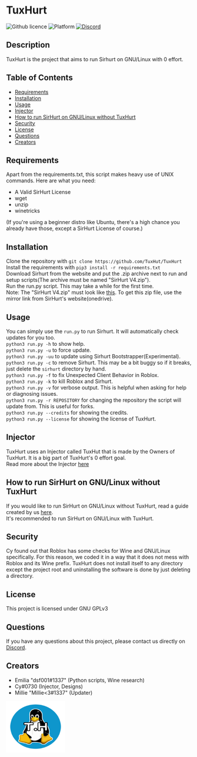 # TuxHurt
  ![Github licence](https://img.shields.io/badge/license-GPLv3-green?style=flat-square)
  ![Platform](https://img.shields.io/badge/platform-GNU%2FLinux-green?style=flat-square)
  [![Discord](https://img.shields.io/badge/Discord-TuxHurt-blue?style=flat-square)](https://discord.gg/b8PGgMHpYX)
  
  ## Description 
  TuxHurt is the project that aims to run Sirhurt on GNU/Linux with 0 effort.

  ## Table of Contents
  * [Requirements](#requirements)
  * [Installation](#installation)
  * [Usage](#usage)
  * [Injector](#injector)
  * [How to run SirHurt on GNU/Linux without TuxHurt](#how-to-run-sirhurt-on-gnulinux-without-tuxhurt)
  * [Security](#security)
  * [License](#license)
  * [Questions](#questions)
  * [Creators](#creators)
    
  ## Requirements
  Apart from the requirements.txt, this script makes heavy use of UNIX commands. Here are what you need:
  * A Valid SirHurt License
  * wget
  * unzip
  * winetricks
  
  (If you're using a beginner distro like Ubuntu, there's a high chance you already have those, except a SirHurt License of course.)
  
  ## Installation 
  Clone the repository with `git clone https://github.com/TuxHut/TuxHurt`<br/>
  Install the requirements with `pip3 install -r requirements.txt`<br/>
  Download Sirhurt from the website and put the .zip archive next to run and setup scripts(The archive must be named "SirHurt V4.zip").<br/>
  Run the run.py script. This may take a while for the first time.<br/>
  Note: The "SirHurt V4.zip" must look like [this](readmeassets/sirhurtzip.png). To get this zip file, use the mirror link from SirHurt's website(onedrive). <br/>

  ## Usage 
  You can simply use the `run.py` to run Sirhurt. It will automatically check updates for you too.<br/>
  `python3 run.py -h` to show help.<br/>
  `python3 run.py -u` to force update.<br/>
  `python3 run.py -uu` to update using Sirhurt Bootstrapper(Experimental).<br/>
  `python3 run.py -c` to remove Sirhurt. This may be a bit buggy so if it breaks, just delete the `sirhurt` directory by hand.<br/>
  `python3 run.py -f` to fix Unexpected Client Behavior in Roblox.<br/>
  `python3 run.py -k` to kill Roblox and Sirhurt.<br/>
  `python3 run.py -v` for verbose output. This is helpful when asking for help or diagnosing issues.<br/>
  `python3 run.py -r REPOSITORY` for changing the repository the script will update from. This is useful for forks.<br/>
  `python3 run.py --credits` for showing the credits.<br/>
  `python3 run.py --license` for showing the license of TuxHurt.<br/>
  
  ## Injector 
  TuxHurt uses an Injector called TuxHut that is made by the Owners of TuxHurt. It is a big part of TuxHurt's 0 effort goal.<br/>
  Read more about the Injector [here](https://github.com/TuxHurt/TuxHut)
  
  ## How to run SirHurt on GNU/Linux without TuxHurt
  If you would like to run SirHurt on GNU/Linux without TuxHurt, read a guide created by us [here](https://hentai.dsf001.site/notes/sirhurt.html).<br/>
  It's recommended to run SirHurt on GNU/Linux with TuxHurt.

  ## Security
  Cy found out that Roblox has some checks for Wine and GNU/Linux specifically. For this reason, we coded it in a way that it does not mess with Roblox and its Wine prefix. TuxHurt does not install itself to any directory except the project root and uninstalling the software is done by just deleting a directory.

  ## License 
  This project is licensed under GNU GPLv3

  ## Questions
  If you have any questions about this project, please contact us directly on [Discord](https://discord.gg/b8PGgMHpYX).

  ## Creators
  * Emilia "dsf001#1337" (Python scripts, Wine research)
  * Cy#0730 (Injector, Designs)
  * Millie "Millie<3#1337" (Updater)
  
<a href="https://github.com/orgs/TuxHurt/TuxHurt/main/">
    <img src="readmeassets/TuxHurtLogo.png" alt="Logo" width="160" height="140">
</a>
  
